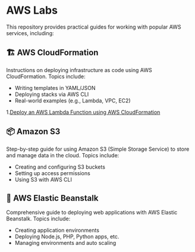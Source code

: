 # AWS Labs

This repository provides practical guides for working with popular AWS services, including:

## 🏗 AWS CloudFormation

Instructions on deploying infrastructure as code using AWS CloudFormation. Topics include:
- Writing templates in YAML/JSON
- Deploying stacks via AWS CLI
- Real-world examples (e.g., Lambda, VPC, EC2)

1.[Deploy an AWS Lambda Function using AWS CloudFormation](./CloudFormation/Lab1/README.md)


## 📦 Amazon S3
Step-by-step guide for using Amazon S3 (Simple Storage Service) to store and manage data in the cloud. Topics include:
- Creating and configuring S3 buckets
- Setting up access permissions
- Using S3 with AWS CLI

## 🚀 AWS Elastic Beanstalk
Comprehensive guide to deploying web applications with AWS Elastic Beanstalk. Topics include:
- Creating application environments
- Deploying Node.js, PHP, Python apps, etc.
- Managing environments and auto scaling

